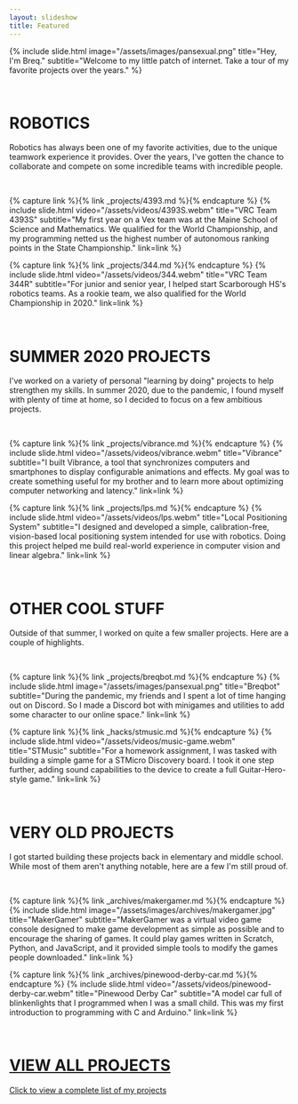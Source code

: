 ```yaml
---
layout: slideshow
title: Featured
---
```


{% include slide.html image="/assets/images/pansexual.png" title="Hey, I'm Breq." subtitle="Welcome to my little patch of internet. Take a tour of my favorite projects over the years." %}

<br>

# ROBOTICS
Robotics has always been one of my favorite activities, due to the unique teamwork experience it provides. Over the years, I've gotten the chance to collaborate and compete on some incredible teams with incredible people.

<br>

{% capture link %}{% link _projects/4393.md %}{% endcapture %}
{% include slide.html video="/assets/videos/4393S.webm" title="VRC Team 4393S" subtitle="My first year on a Vex team was at the Maine School of Science and Mathematics. We qualified for the World Championship, and my programming netted us the highest number of autonomous ranking points in the State Championship." link=link %}

{% capture link %}{% link _projects/344.md %}{% endcapture %}
{% include slide.html video="/assets/videos/344.webm" title="VRC Team 344R" subtitle="For junior and senior year, I helped start Scarborough HS's robotics teams. As a rookie team, we also qualified for the World Championship in 2020." link=link %}

<br>

# SUMMER 2020 PROJECTS
I've worked on a variety of personal "learning by doing" projects to help strengthen my skills. In summer 2020, due to the pandemic, I found myself with plenty of time at home, so I decided to focus on a few ambitious projects.

<br>

{% capture link %}{% link _projects/vibrance.md %}{% endcapture %}
{% include slide.html video="/assets/videos/vibrance.webm" title="Vibrance" subtitle="I built Vibrance, a tool that synchronizes computers and smartphones to display configurable animations and effects. My goal was to create something useful for my brother and to learn more about optimizing computer networking and latency." link=link %}

{% capture link %}{% link _projects/lps.md %}{% endcapture %}
{% include slide.html video="/assets/videos/lps.webm" title="Local Positioning System" subtitle="I designed and developed a simple, calibration-free, vision-based local positioning system intended for use with robotics. Doing this project helped me build real-world experience in computer vision and linear algebra." link=link %}

<br>

# OTHER COOL STUFF
Outside of that summer, I worked on quite a few smaller projects. Here are a couple of highlights.

<br>

{% capture link %}{% link _projects/breqbot.md %}{% endcapture %}
{% include slide.html image="/assets/images/pansexual.png" title="Breqbot" subtitle="During the pandemic, my friends and I spent a lot of time hanging out on Discord. So I made a Discord bot with minigames and utilities to add some character to our online space." link=link %}

{% capture link %}{% link _hacks/stmusic.md %}{% endcapture %}
{% include slide.html video="/assets/videos/music-game.webm" title="STMusic" subtitle="For a homework assignment, I was tasked with building a simple game for a STMicro Discovery board. I took it one step further, adding sound capabilities to the device to create a full Guitar-Hero-style game." link=link %}

<br>

# VERY OLD PROJECTS
I got started building these projects back in elementary and middle school. While most of them aren't anything notable, here are a few I'm still proud of.

<br>

{% capture link %}{% link _archives/makergamer.md %}{% endcapture %}
{% include slide.html image="/assets/images/archives/makergamer.jpg" title="MakerGamer" subtitle="MakerGamer was a virtual video game console designed to make game development as simple as possible and to encourage the sharing of games. It could play games written in Scratch, Python, and JavaScript, and it provided simple tools to modify the games people downloaded." link=link %}

{% capture link %}{% link _archives/pinewood-derby-car.md %}{% endcapture %}
{% include slide.html video="/assets/videos/pinewood-derby-car.webm" title="Pinewood Derby Car" subtitle="A model car full of blinkenlights that I programmed when I was a small child. This was my first introduction to programming with C and Arduino." link=link %}

<div markdown="0">
    <a href="/" class="block-link" markdown="0">
        <br>
        <h1>VIEW ALL PROJECTS <span style="color: #525252"><i class="fas fa-external-link-alt"></i></span></h1>
        <p>Click to view a complete list of my projects</p>
        <br>
    </a>
</div>
